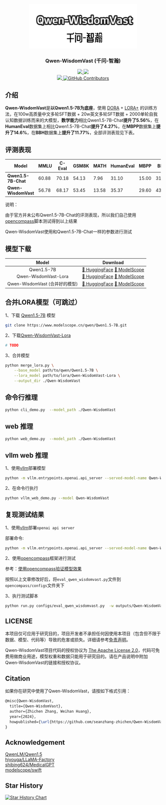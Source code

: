 <p align="center">
<a href='https://huggingface.co/spaces/zhichen'>
<img src='./images/logo.png'>
</a>
</p>

<div align="center">
  <p align="center">
    <h3> Qwen-WisdomVast (千问-智瀚)</h3>

<p align="center">
      <a href='https://huggingface.co/zhichen'>
        <img src='https://img.shields.io/badge/%F0%9F%A4%97%20HuggingFace-Qwen%20WisdomVast-yellow'>
      </a>
      <a href='https://modelscope.cn/profile/seanzhang'>
        <img src='https://img.shields.io/badge/🤖 ModelScope-Qwen%20WisdomVast-blue'>
      </a>
      <br>
      <a href=href="https://github.com/seanzhang-zhichen/Qwen-WisdomVast/stargazers">
        <img src="https://img.shields.io/github/stars/seanzhang-zhichen/Qwen-WisdomVast?color=ccf">
      </a>
      <a href="https://github.com/seanzhang-zhichen/Qwen-WisdomVast/blob/main/LICENSE">
        <img alt="GitHub Contributors" src="https://img.shields.io/badge/license-Apache%202.0-blue.svg" />
      </a>
</p>
</div>


## 介绍

**Qwen-WisdomVast**是**以Qwen1.5-7B为底座**，使用 [DORA](https://arxiv.org/pdf/2402.09353.pdf) + [LORA+](https://arxiv.org/pdf/2402.12354.pdf) 的训练方法，在100w高质量中文多轮SFT数据 + 20w英文多轮SFT数据 + 2000单轮自我认知数据训练而来的大模型，**数学能力**相比Qwen1.5-7B-Chat**提升了5.56%**，在**HumanEval**数据集上相比Qwen1.5-7B-Chat**提升了4.27%**，在**MBPP**数据集上**提升了14.6%**，在**BBH**数据集上**提升了11.77%**，全部评测表现见下表。

## 评测表现

| Model             | MMLU  | C-Eval | GSM8K | MATH  | HumanEval | MBPP  | BBH   |
|-------------------|-------|--------|-------|-------|-----------|-------|-------|
| **Qwen1.5-7B-Chat**   | 60.88 | 70.18  | 54.13 | 7.96  | 31.10     | 15.00 | 31.67 |
| **Qwen-WisdomVast**   | 56.78 | 68.17  | 53.45 | 13.58 | 35.37     | 29.60 | 43.44 |

说明：

由于官方并未公布Qwen1.5-7B-Chat的评测表现，所以我们自己使用[opencompass](https://github.com/open-compass/opencompass)脚本测试得到以上结果

Qwen-WisdomVast使用和Qwen1.5-7B-Chat一样的参数进行测试

## 模型下载

| Model             | Download  |
|:-------------------:|:-----------:|
| Qwen1.5-7B        |[ 🤗 HuggingFace](https://huggingface.co/Qwen/Qwen1.5-7B) [  🤖 ModelScope](https://modelscope.cn/models/qwen/Qwen1.5-7B)|
| Qwen-WisdomVast-Lora           |[ 🤗 HuggingFace](https://huggingface.co/zhichen/Qwen-WisdomVast-Lora) [  🤖 ModelScope](https://modelscope.cn/models/seanzhang/Qwen-WisdomVast-Lora)|
| Qwen-WisdomVast (合并好的模型)           |[ 🤗 HuggingFace](https://huggingface.co/zhichen/Qwen-WisdomVast) [  🤖 ModelScope](https://modelscope.cn/models/seanzhang/Qwen-WisdomVast)|



## 合并LORA模型（可跳过）

1、下载 [Qwen1.5-7B](https://modelscope.cn/models/qwen/Qwen1.5-7B/summary) 模型

```bash
git clone https://www.modelscope.cn/qwen/Qwen1.5-7B.git
```

2、下载[Qwen-WisdomVast-Lora](todo)

```bash
# TODO
```

3、合并模型

```bash
python merge_lora.py \
    --base_model path/to/qwen/Qwen1.5-7B \
    --lora_model path/to/lora/Qwen-WisdomVast-Lora \
    --output_dir ./Qwen-WisdomVast
```

## 命令行推理

```bash
python cli_demo.py  --model_path ./Qwen-WisdomVast
```

## web 推理

```bash
python web_demo.py  --model_path ./Qwen-WisdomVast
```


## vllm web 推理

1、使用[vllm](https://github.com/vllm-project/vllm)部署模型

```bash
python -m vllm.entrypoints.openai.api_server --served-model-name Qwen-WisdomVast --model ./Qwen-WisdomVast(换成你自己的合并后的模型路径)
```

2、在命令行执行

```bash
python vllm_web_demo.py --model Qwen-WisdomVast 
```


## 复现测试结果

1、使用[vllm](https://github.com/vllm-project/vllm)部署`openai api server`

部署命令:

```bash
python -m vllm.entrypoints.openai.api_server --served-model-name Qwen-WisdomVast --model /model/Qwen-WisdomVast(换成你自己的合并后的模型路径)
```

2、使用[opencompass](https://github.com/open-compass/opencompass)框架进行测试

参考：[使用opencompass验证模型效果](https://blog.csdn.net/qq_44193969/article/details/134979054)

按照以上文章修改好后，将`eval_qwen_wisdomvast.py`文件到 `opencompass/configs`文件夹下


3、执行测试脚本

```bash
python run.py configs/eval_qwen_wisdomvast.py  -w outputs/Qwen-WisdomVast
```

## LICENSE

本项目仅可应用于研究目的，项目开发者不承担任何因使用本项目（包含但不限于数据、模型、代码等）导致的危害或损失。详细请参考[免责声明](https://github.com/seanzhang-zhichen/Qwen-WisdomVast/blob/main/DISCLAIMER)。

Qwen-WisdomVast项目代码的授权协议为 [The Apache License 2.0](.//LICENSE)，代码可免费用做商业用途，模型权重和数据只能用于研究目的。请在产品说明中附加Qwen-WisdomVast的链接和授权协议。

## Citation

如果你在研究中使用了Qwen-WisdomVast，请按如下格式引用：

```latex
@misc{Qwen-WisdomVast,
  title={Qwen-WisdomVast},
  author={Zhichen Zhang, Weihan Huang},
  year={2024},
  howpublished={\url{https://github.com/seanzhang-zhichen/Qwen-WisdomVast}},
}
```


## Acknowledgement

[QwenLM/Qwen1.5](https://github.com/QwenLM/Qwen1.5)
<br>
[hiyouga/LLaMA-Factory](https://github.com/hiyouga/LLaMA-Factory)
<br>
[shibing624/MedicalGPT](https://github.com/shibing624/MedicalGPT)
<br>
[modelscope/swift](https://github.com/modelscope/swift)

## Star History

[![Star History Chart](https://api.star-history.com/svg?repos=seanzhang-zhichen/Qwen-WisdomVast&type=Date)](https://star-history.com/#seanzhang-zhichen/Qwen-WisdomVast&Date)